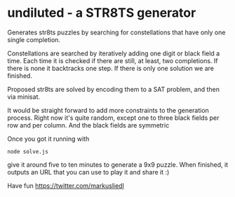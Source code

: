 # undiluted - a STR8TS generator

Generates str8ts puzzles by searching for constellations
that have only one single completion.

Constellations are searched by iteratively adding one digit or black
field a time. Each time it is checked if there are still, at least,
two completions. If there is none it backtracks one step. If there
is only one solution we are finished.

Proposed str8ts are solved by encoding them to a SAT problem,
and then via minisat.

It would be straight forward to add more constraints to the generation
process. Right now it's quite random, except one to three black fields
per row and per column. And the black fields are symmetric

Once you got it running with

    node solve.js

give it around five to ten minutes to generate a 9x9 puzzle.
When finished, it outputs an URL that you can use to play it and
share it :)

Have fun
https://twitter.com/markusliedl
